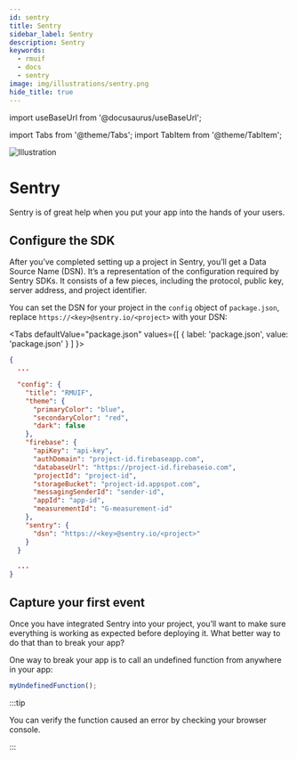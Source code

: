 ```yaml
---
id: sentry
title: Sentry
sidebar_label: Sentry
description: Sentry
keywords:
  - rmuif
  - docs
  - sentry
image: img/illustrations/sentry.png
hide_title: true
---
```


import useBaseUrl from '@docusaurus/useBaseUrl';

import Tabs from '@theme/Tabs';
import TabItem from '@theme/TabItem';

<div style={{ textAlign: "center" }}>
  <img style={{ width: "75%", marginBottom: "32px" }} alt="Illustration" src={useBaseUrl('img/illustrations/sentry.svg')} />
  <h1>Sentry</h1>
  <p>
    Sentry is of great help when you put your app into the hands of your users.
  </p>
</div>

## Configure the SDK

After you’ve completed setting up a project in Sentry, you’ll get a Data Source Name (DSN). It’s a representation of the configuration required by Sentry SDKs. It consists of a few pieces, including the protocol, public key, server address, and project identifier.

You can set the DSN for your project in the `config` object of `package.json`, replace `https://<key>@sentry.io/<project>` with your DSN:

<Tabs
defaultValue="package.json"
values={[
{ label: 'package.json', value: 'package.json' }
]
}>
<TabItem value="package.json">

```json {22}
{
  ...

  "config": {
    "title": "RMUIF",
    "theme": {
      "primaryColor": "blue",
      "secondaryColor": "red",
      "dark": false
    },
    "firebase": {
      "apiKey": "api-key",
      "authDomain": "project-id.firebaseapp.com",
      "databaseUrl": "https://project-id.firebaseio.com",
      "projectId": "project-id",
      "storageBucket": "project-id.appspot.com",
      "messagingSenderId": "sender-id",
      "appId": "app-id",
      "measurementId": "G-measurement-id"
    },
    "sentry": {
      "dsn": "https://<key>@sentry.io/<project>"
    }
  }

  ...
}
```

</TabItem>
</Tabs>

## Capture your first event

Once you have integrated Sentry into your project, you’ll want to make sure everything is working as expected before deploying it. What better way to do that than to break your app?

One way to break your app is to call an undefined function from anywhere in your app:

```js
myUndefinedFunction();
```

:::tip

You can verify the function caused an error by checking your browser console.

:::
